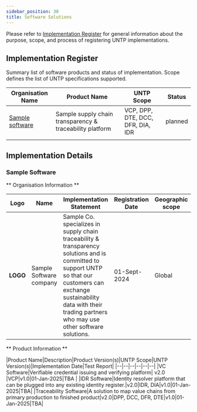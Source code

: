 ```yaml
---
sidebar_position: 30
title: Software Solutions
---
```


Please refer to [Implementation Register](index.md) for general information about the purpose, scope, and process of registering UNTP implementations.


## Implementation Register

Summary list of software products and status of implementation.  Scope defines the list of UNTP specifications supported. 


|Organisation Name |Product Name|UNTP Scope|Status|
|--|--|--|--|
|[Sample software](#sample-software)|Sample supply chain transparency & traceability platform|VCP, DPP, DTE, DCC, DFR, DIA, IDR|planned| 
| | | | |


## Implementation Details


### Sample Software

** Organisation Information **

|Logo|Name|Implementation Statement|Registration Date|Geographic scope|
|--|--|--|--|--|
|**LOGO**|Sample Software company|Sample Co. specializes in supply chain traceability & transparency solutions and is committed to support UNTP so that our customers can exchange sustainability data with their trading partners who may use other software solutions.|01-Sept-2024|Global|

** Product Information **

|Product Name|Description|Product Version(s)|UNTP Scope|UNTP Version(s)|Implementation Date|Test Report|
|--|--|--|--|--|--|
|VC Software|Verifiable credential issuing and verifying platform| v2.0 |VCP|v1.0|01-Jan-2025|TBA |
|IDR Software|Identity resolver platform that can be plugged into any existing identity register.|v2.0|IDR, DIA|v1.0|01-Jan-2025|TBA|
|Traceability Software|A solution to map value chains from primary production to finished product|v2.0|DPP, DCC, DFR, DTE|v1.0|01-Jan-2025|TBA|







